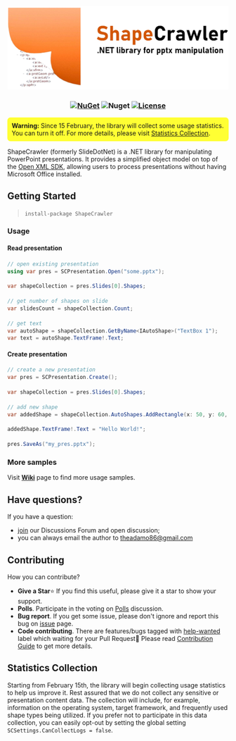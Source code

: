 
<h3 align="center">

![ShapeCrawler](./resources/readme.png)

</h3>

<h3 align="center">

[![NuGet](https://img.shields.io/nuget/v/ShapeCrawler?color=orange)](https://www.nuget.org/packages/ShapeCrawler) ![Nuget](https://img.shields.io/nuget/dt/ShapeCrawler?color=orange) [![License](https://img.shields.io/badge/license-MIT-orange.svg)](LICENSE) 

</h3>

<div style="background-color: #FFFF33; padding: 10px; margin-bottom: 15px; border-radius: 7px">
  <strong>Warning:</strong> Since 15 February, the library will collect some usage statistics. You can turn it off. For more details, please visit <a href="https://github.com/ShapeCrawler/ShapeCrawler#statistics-collection">Statistics Collection</a>.
</div>

ShapeCrawler (formerly SlideDotNet) is a .NET library for manipulating PowerPoint presentations. It provides a simplified object model on top of the [Open XML SDK](https://github.com/OfficeDev/Open-XML-SDK), allowing users to process presentations without having Microsoft Office installed.

## Getting Started

> `install-package ShapeCrawler`

### Usage

#### Read presentation

```c#
// open existing presentation
using var pres = SCPresentation.Open("some.pptx");

var shapeCollection = pres.Slides[0].Shapes;

// get number of shapes on slide
var slidesCount = shapeCollection.Count;

// get text
var autoShape = shapeCollection.GetByName<IAutoShape>("TextBox 1");
var text = autoShape.TextFrame!.Text;
```

#### Create presentation

```c#
// create a new presentation
var pres = SCPresentation.Create();

var shapeCollection = pres.Slides[0].Shapes;

// add new shape
var addedShape = shapeCollection.AutoShapes.AddRectangle(x: 50, y: 60, w: 100, h: 70);

addedShape.TextFrame!.Text = "Hello World!";

pres.SaveAs("my_pres.pptx");
```

### More samples

Visit [**Wiki**](https://github.com/ShapeCrawler/ShapeCrawler/wiki/Examples) page to find more usage samples.

## Have questions?

If you have a question:
- [join](https://github.com/ShapeCrawler/ShapeCrawler/discussions/categories/q-a) our Discussions Forum  and open discussion;
- you can always email the author to theadamo86@gmail.com

## Contributing
How you can contribute?
- **Give a Star**⭐ If you find this useful, please give it a star to show your support.
- **Polls**. Participate in the voting on [Polls](https://github.com/ShapeCrawler/ShapeCrawler/discussions/categories/polls) discussion.
- **Bug report**. If you get some issue, please don't ignore and report this bug on [issue](https://github.com/ShapeCrawler/ShapeCrawler/issues) page.
- **Code contributing**. There are features/bugs tagged with [help-wanted](https://github.com/ShapeCrawler/ShapeCrawler/issues?q=is%3Aissue+is%3Aopen+label%3A%22help+wanted%22) label which waiting for your Pull Request🙂 Please read [Contribution Guide](https://github.com/ShapeCrawler/ShapeCrawler/blob/master/CONTRIBUTING.md) to get more details.

## Statistics Collection

Starting from February 15th, the library will begin collecting usage statistics to help us improve it. Rest assured that we do not collect any sensitive or presentation content data. The collection will include, for example, information on the operating system, target framework, and frequently used shape types being utilized. If you prefer not to participate in this data collection, you can easily opt-out by setting the global setting `SCSettings.CanCollectLogs = false`.
